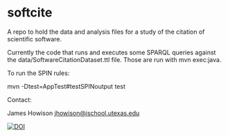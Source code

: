softcite
========

A repo to hold the data and analysis files for a study of the citation of scientific software.

Currently the code that runs and executes some SPARQL queries against the data/SoftwareCitationDataset.ttl file.  Those are run with mvn exec:java.

To run the SPIN rules:

mvn -Dtest=AppTest#testSPINoutput test

Contact: 

James Howison
jhowison@ischool.utexas.edu

[![DOI](https://zenodo.org/badge/9584/jameshowison/softcite.svg)](http://dx.doi.org/10.5281/zenodo.14727)


